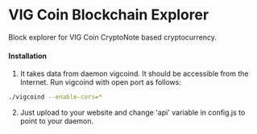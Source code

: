 # VIG Coin Blockchain Explorer
Block explorer for VIG Coin CryptoNote based cryptocurrency.

#### Installation

1) It takes data from daemon vigcoind. It should be accessible from the Internet. Run vigcoind with open port as follows:
```bash
./vigcoind --enable-cors=*
```
2) Just upload to your website and change 'api' variable in config.js to point to your daemon.
